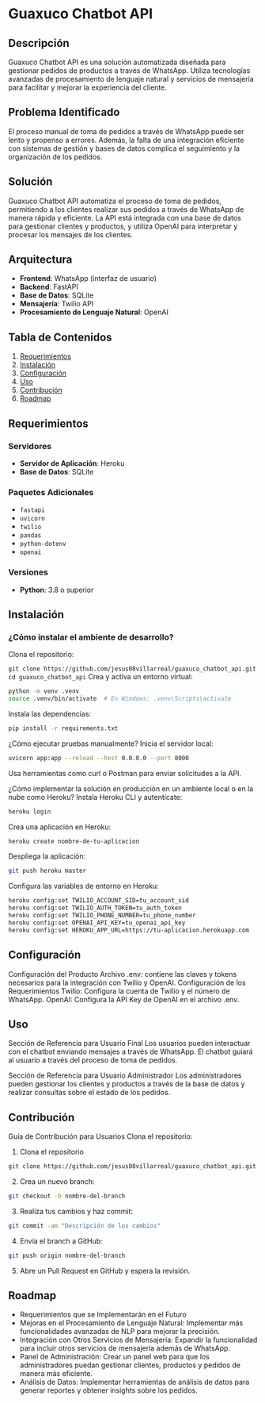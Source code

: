# Guaxuco Chatbot API

## Descripción

Guaxuco Chatbot API es una solución automatizada diseñada para gestionar pedidos de productos a través de WhatsApp. Utiliza tecnologías avanzadas de procesamiento de lenguaje natural y servicios de mensajería para facilitar y mejorar la experiencia del cliente.

## Problema Identificado

El proceso manual de toma de pedidos a través de WhatsApp puede ser lento y propenso a errores. Además, la falta de una integración eficiente con sistemas de gestión y bases de datos complica el seguimiento y la organización de los pedidos.

## Solución

Guaxuco Chatbot API automatiza el proceso de toma de pedidos, permitiendo a los clientes realizar sus pedidos a través de WhatsApp de manera rápida y eficiente. La API está integrada con una base de datos para gestionar clientes y productos, y utiliza OpenAI para interpretar y procesar los mensajes de los clientes.

## Arquitectura

- **Frontend**: WhatsApp (interfaz de usuario)
- **Backend**: FastAPI
- **Base de Datos**: SQLite
- **Mensajería**: Twilio API
- **Procesamiento de Lenguaje Natural**: OpenAI

## Tabla de Contenidos

1. [Requerimientos](#requerimientos)
2. [Instalación](#instalación)
3. [Configuración](#configuración)
4. [Uso](#uso)
5. [Contribución](#contribución)
6. [Roadmap](#roadmap)

## Requerimientos

### Servidores

- **Servidor de Aplicación**: Heroku
- **Base de Datos**: SQLite

### Paquetes Adicionales

- `fastapi`
- `uvicorn`
- `twilio`
- `pandas`
- `python-dotenv`
- `openai`

### Versiones

- **Python**: 3.8 o superior

## Instalación

### ¿Cómo instalar el ambiente de desarrollo?
Clona el repositorio:
  
   `git clone https://github.com/jesus08villarreal/guaxuco_chatbot_api.git`
   `cd guaxuco_chatbot_api`
Crea y activa un entorno virtual:

```sh
python -m venv .venv
source .venv/bin/activate  # En Windows: .venv\Scripts\activate
```
Instala las dependencias:

```sh
pip install -r requirements.txt
```
¿Cómo ejecutar pruebas manualmente?
Inicia el servidor local:

```sh
uvicorn app:app --reload --host 0.0.0.0 --port 8000
```
Usa herramientas como curl o Postman para enviar solicitudes a la API.

¿Cómo implementar la solución en producción en un ambiente local o en la nube como Heroku?
Instala Heroku CLI y autentícate:

```sh
heroku login
```
Crea una aplicación en Heroku:

```sh
heroku create nombre-de-tu-aplicacion
```
Despliega la aplicación:

```sh
git push heroku master
```
Configura las variables de entorno en Heroku:

```sh
heroku config:set TWILIO_ACCOUNT_SID=tu_account_sid
heroku config:set TWILIO_AUTH_TOKEN=tu_auth_token
heroku config:set TWILIO_PHONE_NUMBER=tu_phone_number
heroku config:set OPENAI_API_KEY=tu_openai_api_key
heroku config:set HEROKU_APP_URL=https://tu-aplicacion.herokuapp.com
```

## Configuración
Configuración del Producto
Archivo .env: contiene las claves y tokens necesarios para la integración con Twilio y OpenAI.
Configuración de los Requerimientos
Twilio: Configura la cuenta de Twilio y el número de WhatsApp.
OpenAI: Configura la API Key de OpenAI en el archivo .env.

## Uso
Sección de Referencia para Usuario Final
Los usuarios pueden interactuar con el chatbot enviando mensajes a través de WhatsApp. El chatbot guiará al usuario a través del proceso de toma de pedidos.

Sección de Referencia para Usuario Administrador
Los administradores pueden gestionar los clientes y productos a través de la base de datos y realizar consultas sobre el estado de los pedidos.

## Contribución
Guía de Contribución para Usuarios
Clona el repositorio:

1. Clona el repositorio
```sh
git clone https://github.com/jesus08villarreal/guaxuco_chatbot_api.git
```
2. Crea un nuevo branch:
```sh
git checkout -b nombre-del-branch
```
3. Realiza tus cambios y haz commit:
```sh
git commit -am "Descripción de los cambios"
```
4. Envía el branch a GitHub:
```sh
git push origin nombre-del-branch
```
5. Abre un Pull Request en GitHub y espera la revisión.

## Roadmap
- Requerimientos que se Implementarán en el Futuro
- Mejoras en el Procesamiento de Lenguaje Natural: Implementar más funcionalidades avanzadas de NLP para mejorar la precisión.
- Integración con Otros Servicios de Mensajería: Expandir la funcionalidad para incluir otros servicios de  mensajería además de WhatsApp.
- Panel de Administración: Crear un panel web para que los administradores puedan gestionar clientes, productos y pedidos de manera más eficiente.
- Análisis de Datos: Implementar herramientas de análisis de datos para generar reportes y obtener insights sobre los pedidos.
